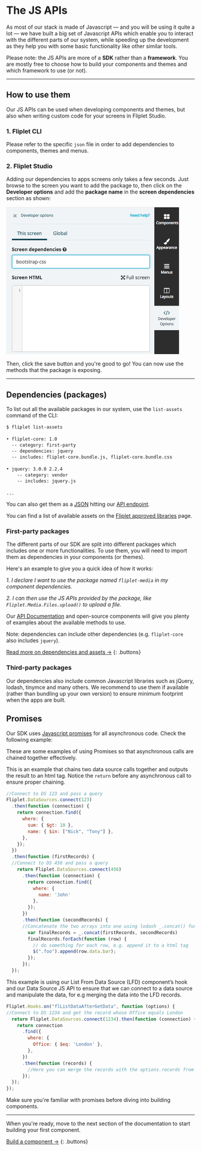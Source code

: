 # The JS APIs

As most of our stack is made of Javascript — and you will be using it quite a lot — we have built a big set of Javascript APIs which enable you to interact with the different parts of our system, while speeding up the development as they help you with some basic functionality like other similar tools.

Please note: the JS APIs are more of a **SDK** rather than a **framework**. You are mostly free to choose how to build your components and themes and which framework to use (or not).

---

## How to use them

Our JS APIs can be used when developing components and themes, but also when writing custom code for your screens in Fliplet Studio.

### 1. Fliplet CLI

Please refer to the specific `json` file in order to add dependencies to components, themes and menus.

### 2. Fliplet Studio

Adding our dependencies to apps screens only takes a few seconds. Just browse to the screen you want to add the package to, then click on the **Developer options** and add the **package name** in the **screen dependencies** section as shown:

![Dependencies](assets/img/dependencies.png)

Then, click the save button and you're good to go! You can now use the methods that the package is exposing.

---

## Dependencies (packages)

To list out all the available packages in our system, use the `list-assets` command of the CLI:

```
$ fliplet list-assets

• fliplet-core: 1.0
  -- category: first-party
  -- dependencies: jquery
  -- includes: fliplet-core.bundle.js, fliplet-core.bundle.css

• jquery: 3.0.0 2.2.4
    -- category: vendor
    -- includes: jquery.js

...
```

You can also get them as a [JSON](https://api.fliplet.com/v1/widgets/assets) hitting our [API endpoint](https://api.fliplet.com/v1/widgets/assets).

You can find a list of available assets on the [Fliplet approved libraries](Fliplet-approved-libraries) page.

### First-party packages

The different parts of our SDK are split into different packages which includes one or more functionalities. To use them, you will need to import them as dependencies in your components (or themes).

Here's an example to give you a quick idea of how it works:

*1. I declare I want to use the package named `fliplet-media` in my component dependencies.*

*2. I can then use the JS APIs provided by the package, like `Fliplet.Media.Files.upload()` to upload a file.*

Our [API Documentation](API-Documentation.md) and open-source components will give you plenty of examples about the available methods to use.

Note: dependencies can include other dependencies (e.g. `fliplet-core` also includes `jquery`).

[Read more on dependencies and assets →](Dependencies-and-assets)
{: .buttons}

### Third-party packages

Our dependencies also include common Javascript libraries such as jQuery, lodash, tinymce and many others. We recommend to use them if available (rather than bundling up your own version) to ensure minimum footprint when the apps are built.

## Promises

Our SDK uses [Javascript promises](https://developer.mozilla.org/en-US/docs/Web/JavaScript/Reference/Global_Objects/Promise) for all asynchronous code. Check the following example:

These are some examples of using Promises so that asynchronous calls are chained together effectively. 

This is an example that chains two data source calls together and outputs the result to an html tag. Notice the `return` before any asynchronous call to ensure proper chaining. 

```js
//Connect to DS 123 and pass a query
Fliplet.DataSources.connect(123)
  .then(function (connection) {
    return connection.find({
      where: {
        sum: { $gt: 10 },
        name: { $in: ["Nick", "Tony"] },
      },
    });
  })
  .then(function (firstRecords) {
  //Connect to DS 456 and pass a query
    return Fliplet.DataSources.connect(456)
      .then(function (connection) {
        return connection.find({
          where: {
            name: 'John'
          },
        });
      })
      .then(function (secondRecords) {
      //Concatenate the two arrays into one using lodash _.concat() function
        var finalRecords = _.concat(firstRecords, secondRecords)
        finalRecords.forEach(function (row) {
          // do something for each row, e.g. append it to a html tag
          $(".foo").append(row.data.bar);
        });
      });
  });

```

This example is using our List From Data Source (LFD) component’s hook and our Data Source JS API to ensure that we can connect to a data source and manipulate the data, for e.g merging the data into the LFD records. 

```js
Fliplet.Hooks.on("flListDataAfterGetData", function (options) {
//Connect to DS 1234 and get the record whose Office equals London
  return Fliplet.DataSources.connect(1234).then(function (connection) {
    return connection
      .find({
        where: {
          Office: { $eq: 'London' },
        },
      })
      .then(function (records) {
        //Here you can merge the records with the options.records from the LFD.
      });
  });
});

```

Make sure you're familiar with promises before diving into building components.

---

When you're ready, move to the next section of the documentation to start building your first component.

[Build a component →](Building-components.md)
{: .buttons}
